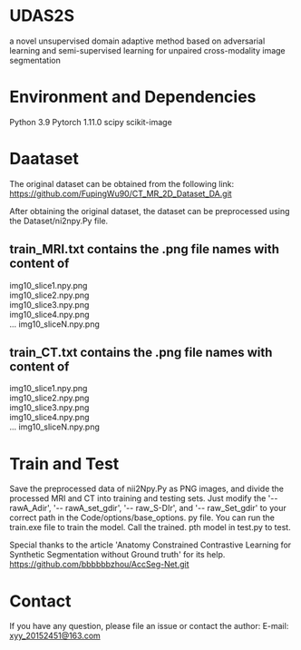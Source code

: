 # UDAS2S
a novel unsupervised domain adaptive method based on adversarial learning and semi-supervised learning for unpaired cross-modality image segmentation

# Environment and Dependencies
Python 3.9
Pytorch 1.11.0
scipy
scikit-image


# Daataset
The original dataset can be obtained from the following link:
https://github.com/FupingWu90/CT_MR_2D_Dataset_DA.git

After obtaining the original dataset, the dataset can be preprocessed using the Dataset/ni2npy.Py file.
## train_MRI.txt contains the .png file names with content of
img10_slice1.npy.png  
img10_slice2.npy.png  
img10_slice3.npy.png  
img10_slice4.npy.png  
...
img10_sliceN.npy.png  

## train_CT.txt contains the .png file names with content of
img10_slice1.npy.png  
img10_slice2.npy.png  
img10_slice3.npy.png  
img10_slice4.npy.png  
...
img10_sliceN.npy.png  
  
# Train and Test
Save the preprocessed data of nii2Npy.Py as PNG images, and divide the processed MRI and CT into training and testing sets. Just modify the '-- rawA_Adir', '-- rawA_set_gdir', '-- raw_S-DIr', and '-- raw_Set_gdir' to your correct path in the Code/options/base_options. py file. You can run the train.exe file to train the model.
Call the trained. pth model in test.py to test.

Special thanks to the article 'Anatomy Constrained Contrastive Learning for Synthetic Segmentation without Ground truth' for its help.
https://github.com/bbbbbbzhou/AccSeg-Net.git

# Contact
If you have any question, please file an issue or contact the author:
E-mail: xyy_20152451@163.com


